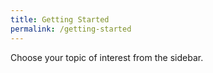 ```yaml
---
title: Getting Started
permalink: /getting-started
---
```


Choose your topic of interest from the sidebar.
